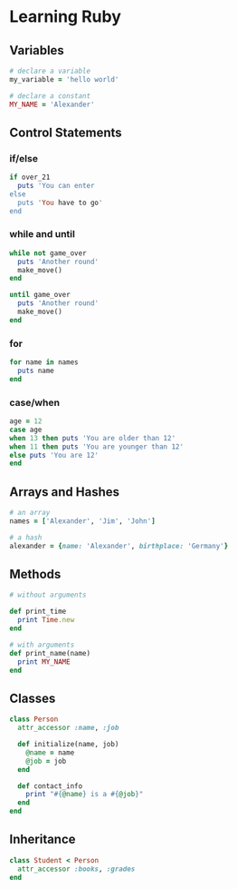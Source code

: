 # Learning Ruby

## Variables

```ruby
# declare a variable
my_variable = 'hello world'

# declare a constant
MY_NAME = 'Alexander'
```

## Control Statements

### if/else

```ruby
if over_21
  puts 'You can enter
else
  puts 'You have to go'
end
```

### while and until

```ruby
while not game_over
  puts 'Another round'
  make_move()
end

until game_over
  puts 'Another round'
  make_move()
end
```

### for

```ruby
for name in names
  puts name
end
```

### case/when

```ruby
age = 12
case age
when 13 then puts 'You are older than 12'
when 11 then puts 'You are younger than 12'
else puts 'You are 12'
end
```

## Arrays and Hashes

```ruby
# an array
names = ['Alexander', 'Jim', 'John']

# a hash
alexander = {name: 'Alexander', birthplace: 'Germany'}
```

## Methods

```ruby
# without arguments

def print_time
  print Time.new
end

# with arguments
def print_name(name)
  print MY_NAME
end
```

## Classes

```ruby
class Person
  attr_accessor :name, :job

  def initialize(name, job)
    @name = name
    @job = job
  end

  def contact_info
    print "#{@name} is a #{@job}"
  end
end
```

## Inheritance

```ruby
class Student < Person
  attr_accessor :books, :grades
end
```